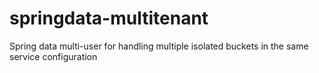 # springdata-multitenant
Spring data multi-user for handling multiple isolated buckets in the same service configuration
